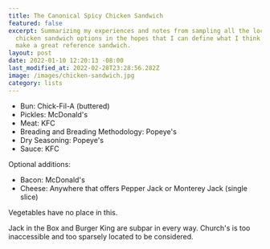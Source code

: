 ```yaml
---
title: The Canonical Spicy Chicken Sandwich
featured: false
excerpt: Summarizing my experiences and notes from sampling all the local-area spicy
  chicken sandwich options in the hopes that I can define what I think would
  make a great reference sandwich.
layout: post
date: 2022-01-10 12:20:13 -08:00
last_modified_at: 2022-02-28T23:28:56.282Z
image: /images/chicken-sandwich.jpg
category: lists
---
```


- Bun: Chick-Fil-A (buttered)
- Pickles: McDonald's
- Meat: KFC
- Breading and Breading Methodology: Popeye's
- Dry Seasoning: Popeye's
- Sauce: KFC

Optional additions:

- Bacon: McDonald's
- Cheese: Anywhere that offers Pepper Jack or Monterey Jack (single slice)

Vegetables have no place in this.

Jack in the Box and Burger King are subpar in every way. Church's is too inaccessible and too sparsely located to be considered.


